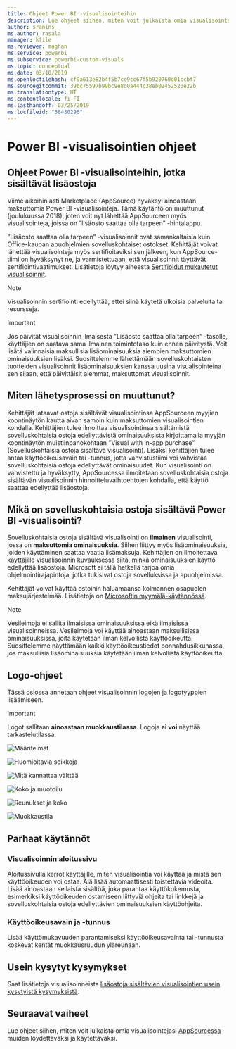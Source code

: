 ```yaml
---
title: Ohjeet Power BI -visualisointeihin
description: Lue ohjeet siihen, miten voit julkaista omia visualisointejasi AppSourcessa muiden löydettäviksi ja käytettäviksi maksua vastaan.
author: sranins
ms.author: rasala
manager: kfile
ms.reviewer: maghan
ms.service: powerbi
ms.subservice: powerbi-custom-visuals
ms.topic: conceptual
ms.date: 03/10/2019
ms.openlocfilehash: cf9a613e82b4f5b7ce9cc67f5b920760d01ccbf7
ms.sourcegitcommit: 39bc75597b99bc9e8d0a444c38eb02452520e22b
ms.translationtype: HT
ms.contentlocale: fi-FI
ms.lasthandoff: 03/25/2019
ms.locfileid: "58430296"
---
```

# <a name="guidelines-for-power-bi-visuals"></a>Power BI -visualisointien ohjeet

## <a name="guidelines-for-power-bi-visuals-with-additional-purchases"></a>Ohjeet Power BI -visualisointeihin, jotka sisältävät lisäostoja

Viime aikoihin asti Marketplace (AppSource) hyväksyi ainoastaan maksuttomia Power BI -visualisointeja. Tämä käytäntö on muuttunut (joulukuussa 2018), joten voit nyt lähettää AppSourceen myös visualisointeja, joissa on ”lisäosto saattaa olla tarpeen” -hintalappu. 

”Lisäosto saattaa olla tarpeen” -visualisoinnit ovat samankaltaisia kuin Office-kaupan apuohjelmien sovelluskohtaiset ostokset. Kehittäjät voivat lähettää visualisointeja myös sertifioitaviksi sen jälkeen, kun AppSource-tiimi on hyväksynyt ne, ja varmistettuaan, että visualisoinnit täyttävät sertifiointivaatimukset. Lisätietoja löytyy aiheesta [Sertifioidut mukautetut visualisoinnit](../power-bi-custom-visuals-certified.md).

> [!NOTE]
> Visualisoinnin sertifiointi edellyttää, ettei siinä käytetä ulkoisia palveluita tai resursseja.

>[!IMPORTANT]  
> Jos päivität visualisoinnin ilmaisesta ”Lisäosto saattaa olla tarpeen” -tasolle, käyttäjien on saatava sama ilmainen toimintotaso kuin ennen päivitystä. Voit lisätä valinnaisia maksullisia lisäominaisuuksia aiempien maksuttomien ominaisuuksien lisäksi. Suosittelemme lähettämään sovelluskohtaisten tuotteiden visualisoinnit lisäominaisuuksien kanssa uusina visualisointeina sen sijaan, että päivittäisit aiemmat, maksuttomat visualisoinnit.

## <a name="what-changed-in-the-submission-process"></a>Miten lähetysprosessi on muuttunut?

Kehittäjät lataavat ostoja sisältävät visualisointinsa AppSourceen myyjien koontinäytön kautta aivan samoin kuin maksuttomien visualisointien kohdalla. Kehittäjien tulee ilmoittaa visualisointinsa sisältämistä sovelluskohtaisia ostoja edellyttävistä ominaisuuksista kirjoittamalla myyjän koontinäytön muistiinpanokohtaan ”Visual with in-app purchase” (Sovelluskohtaisia ostoja sisältävä visualisointi). Lisäksi kehittäjien tulee antaa käyttöoikeusavain tai -tunnus, jotta vahvistustiimi voi vahvistaa sovelluskohtaisia ostoja edellyttävät ominaisuudet. Kun visualisointi on vahvistettu ja hyväksytty, AppSourcessa ilmoitetaan sovelluskohtaisia ostoja sisältävän visualisoinnin hinnoitteluvaihtoehtojen kohdalla, että käyttö saattaa edellyttää lisäostoja.

## <a name="what-is-a-power-bi-visual-with-iap-features"></a>Mikä on sovelluskohtaisia ostoja sisältävä Power BI -visualisointi?

Sovelluskohtaisia ostoja sisältävä visualisointi on **ilmainen** visualisointi, jossa on **maksuttomia ominaisuuksia**. Siihen liittyy myös lisäominaisuuksia, joiden käyttäminen saattaa vaatia lisämaksuja. Kehittäjien on ilmoitettava käyttäjille visualisoinnin kuvauksessa siitä, minkä ominaisuuksien käyttö edellyttää lisäostoja. Microsoft ei tällä hetkellä tarjoa omia ohjelmointirajapintoja, jotka tukisivat ostoja sovelluksissa ja apuohjelmissa.

Kehittäjät voivat käyttää ostoihin haluamaansa kolmannen osapuolen maksujärjestelmää. Lisätietoja on [Microsoftin myymälä-käytännössä](https://docs.microsoft.com/office/dev/store/validation-policies#2-apps-or-add-ins-can-display-certain-ads).

> [!NOTE]
> Vesileimoja ei sallita ilmaisissa ominaisuuksissa eikä ilmaisissa visualisoinneissa. Vesileimoja voi käyttää ainoastaan maksullisissa ominaisuuksissa, joita käytetään ilman kelvollista käyttöoikeutta. Suosittelemme näyttämään kaikki käyttöoikeustiedot ponnahdusikkunassa, jos maksullisia lisäominaisuuksia käytetään ilman kelvollista käyttöoikeutta.  

## <a name="logo-guidelines"></a>Logo-ohjeet

Tässä osiossa annetaan ohjeet visualisoinnin logojen ja logotyyppien lisäämiseen.

> [!IMPORTANT]
> Logot sallitaan **ainoastaan muokkaustilassa**. Logoja **ei voi** näyttää tarkastelutilassa.

![Määritelmät](media/guidelines-powerbi-visuals/definitions.png)

![Huomioitavia seikkoja](media/guidelines-powerbi-visuals/things-to-keep-in-mind.png)

![Mitä kannattaa välttää](media/guidelines-powerbi-visuals/things-to-avoid.png)

![Koko ja muotoilu](media/guidelines-powerbi-visuals/size-and-format.png)

![Reunukset ja koko](media/guidelines-powerbi-visuals/margins-and-sizes.png)

![Muokkaustila](media/guidelines-powerbi-visuals/logos-in-edit-mode.png)

## <a name="best-practices"></a>Parhaat käytännöt

### <a name="visual-landing-page"></a>Visualisoinnin aloitussivu

Aloitussivulla kerrot käyttäjille, miten visualisointia voi käyttää ja mistä sen käyttöoikeuden voi ostaa. Älä lisää automaattisesti toistettavia videoita. Lisää ainoastaan sellaista sisältöä, joka parantaa käyttökokemusta, esimerkiksi käyttöoikeuden ostamiseen liittyviä ohjeita tai linkkejä ja sovelluskohtaisia ostoja edellyttävien ominaisuuksien käyttöohjeita.

### <a name="license-key-and-token"></a>Käyttöoikeusavain ja -tunnus

Lisää käyttömukavuuden parantamiseksi käyttöoikeusavainta tai -tunnusta koskevat kentät muokkausruudun yläreunaan.

## <a name="faq"></a>Usein kysytyt kysymykset

Saat lisätietoja visualisoinneista [lisäostoja sisältävien visualisointien usein kysytyistä kysymyksistä](https://docs.microsoft.com/power-bi/power-bi-custom-visuals-faq#visuals-with-additional-purchases).

## <a name="next-steps"></a>Seuraavat vaiheet

Lue ohjeet siihen, miten voit julkaista omia visualisointejasi [AppSourcessa](office-store.md) muiden löydettäväksi ja käytettäväksi.
